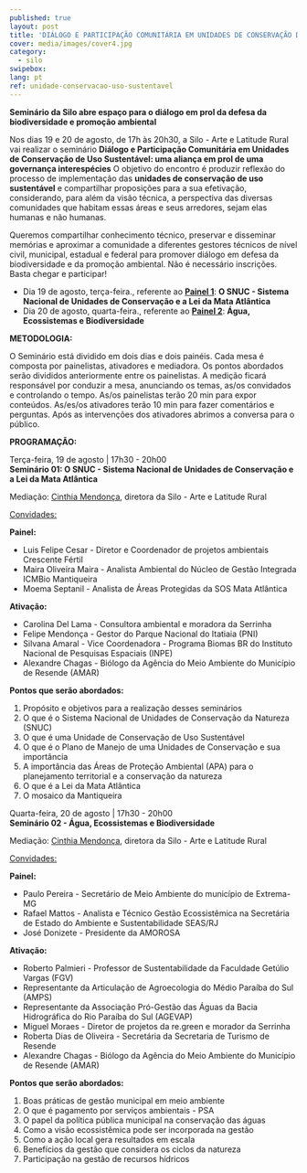 ```yaml
---
published: true
layout: post
title: 'DIÁLOGO E PARTICIPAÇÃO COMUNITÁRIA EM UNIDADES DE CONSERVAÇÃO DE USO SUSTENTÁVEL'
cover: media/images/cover4.jpg
category:
  - silo
swipebox:
lang: pt
ref: unidade-conservacao-uso-sustentavel
---
```

**Seminário da Silo abre espaço para o diálogo em prol da defesa da biodiversidade e promoção ambiental**

Nos dias 19 e 20 de agosto, de 17h às 20h30, a Silo \- Arte e Latitude Rural vai realizar o seminário **Diálogo e Participação Comunitária em Unidades de Conservação de Uso Sustentável: uma aliança em prol de uma governança interespécies** O objetivo do encontro é produzir reflexão do processo de implementação das **unidades de conservação de uso sustentável** e compartilhar proposições para a sua efetivação, considerando, para além da visão técnica, a perspectiva das diversas comunidades que habitam essas áreas e seus arredores, sejam elas humanas e não humanas. 

Queremos compartilhar conhecimento técnico, preservar e disseminar  memórias e aproximar a comunidade a diferentes gestores técnicos de nível civil, municipal, estadual e federal para promover diálogo em defesa da biodiversidade e da promoção ambiental. Não é necessário inscrições. Basta chegar e participar\!

* Dia 19 de agosto, terça-feira., referente ao <ins>**Painel 1**</ins>: **O SNUC \- Sistema Nacional de Unidades de Conservação e a Lei da Mata Atlântica**  
* Dia 20 de agosto, quarta-feira., referente ao  <ins>**Painel 2**</ins>: **Água, Ecossistemas e Biodiversidade**

**METODOLOGIA:**

O Seminário está dividido em dois dias e dois painéis. Cada mesa é composta por painelistas, ativadores e mediadora. Os pontos abordados serão divididos anteriormente entre os painelistas. A medição ficará responsável por conduzir a mesa, anunciando os temas, as/os convidados e controlando o tempo. As/os painelistas terão 20 min para expor conteúdos. As/es/os ativadores terão 10 min para fazer comentários e perguntas. Após as intervenções dos ativadores abrimos a conversa para o público. 

**PROGRAMAÇÃO:**   

Terça-feira, 19 de agosto | 17h30 \- 20h00  
**Seminário 01: O SNUC \- Sistema Nacional de Unidades de Conservação e a Lei da Mata Atlântica**

Mediação: [Cinthia Mendonça](mailto:cinthia.mendonca@silo.org.br), diretora da Silo \- Arte e Latitude Rural

<ins>Convidades:</ins>

**Painel:**

* Luis Felipe Cesar \-  Diretor  e Coordenador de projetos ambientais Crescente Fértil  
* Maira Oliveira Maira \- Analista Ambiental do Núcleo de Gestão Integrada ICMBio Mantiqueira  
* Moema Septanil \- Analista de Áreas Protegidas da SOS Mata Atlântica

**Ativação:**

* Carolina Del Lama \-  Consultora ambiental e moradora da Serrinha  
* Felipe Mendonça \- Gestor do Parque Nacional do Itatiaia (PNI)  
* Silvana Amaral \- Vice Coordenadora \- Programa Biomas BR do Instituto Nacional de Pesquisas Espaciais (INPE)
* Alexandre Chagas \- Biólogo da Agência do Meio Ambiente do Município de Resende (AMAR)


  
**Pontos que serão abordados:**

1. Propósito e objetivos para a realização desses seminários  
2. O que é o Sistema Nacional de Unidades de Conservação da Natureza (SNUC)
3. O que é uma Unidade de Conservação de Uso Sustentável
4. O que é o Plano de Manejo de uma Unidades de Conservação e sua importância
5. A importância das Áreas de Proteção Ambiental (APA) para o planejamento territorial e a conservação da natureza
6. O que é a Lei da Mata Atlântica  
7. O mosaico da Mantiqueira

Quarta-feira, 20 de agosto | 17h30 \- 20h00  
**Seminário 02 \- Água, Ecossistemas e Biodiversidade**

Mediação: [Cinthia Mendonça](mailto:cinthia.mendonca@silo.org.br), diretora da Silo \- Arte e Latitude Rural

<ins>Convidades:</ins>

**Painel:**

* Paulo Pereira \- Secretário de Meio Ambiente do município de Extrema-MG  
* Rafael Mattos  \- Analista e Técnico Gestão Ecossistêmica na Secretária de Estado do Ambiente e Sustentabilidade SEAS/RJ  
* José Donizete \- Presidente da AMOROSA 

**Ativação:**

* Roberto Palmieri \- Professor de Sustentabilidade da Faculdade Getúlio Vargas (FGV)  
* Representante da Articulação de Agroecologia do Médio Paraíba do Sul (AMPS)  
* Representante da  Associação Pró-Gestão das Águas da Bacia Hidrográfica do Rio Paraíba do Sul (AGEVAP)   
* Miguel Moraes \- Diretor de projetos da re.green e morador da Serrinha  
* Roberta Dias de Oliveira \- Secretária da Secretaria de Turismo de Resende  
* Alexandre Chagas \- Biólogo da Agência do Meio Ambiente do Município de Resende (AMAR)  


  
**Pontos que serão abordados:**

1. Boas práticas de gestão municipal em meio ambiente  
2. O que é pagamento por serviços ambientais \- PSA  
3. O papel da política pública municipal na conservação das águas  
4. Como a visão ecossistêmica pode ser incorporada na gestão  
5. Como a ação local gera resultados em escala  
6. Benefícios da gestão que considera os ciclos da natureza  
7. Participação na gestão de recursos hídricos


